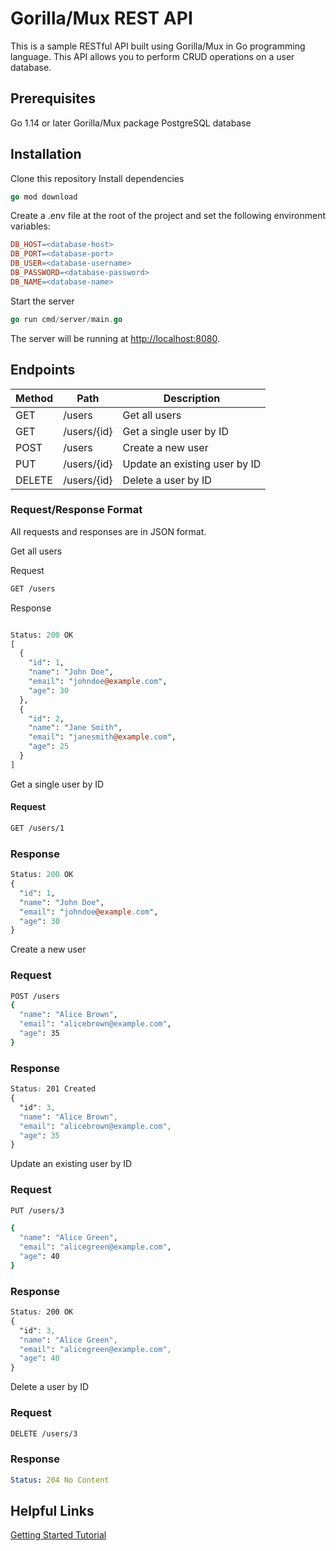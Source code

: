 # Gorilla/Mux REST API

This is a sample RESTful API built using Gorilla/Mux in Go programming language. This API allows you to perform CRUD operations on a user database.

## Prerequisites

Go 1.14 or later
Gorilla/Mux package
PostgreSQL database

## Installation

Clone this repository
Install dependencies

```go
go mod download
```

Create a .env file at the root of the project and set the following environment variables:

```makefile
DB_HOST=<database-host>
DB_PORT=<database-port>
DB_USER=<database-username>
DB_PASSWORD=<database-password>
DB_NAME=<database-name>
```

Start the server

```go
go run cmd/server/main.go
```

The server will be running at <http://localhost:8080>.

## Endpoints

| Method| Path  |Description|
| ----- | ----  |-----------|
| GET   | /users|Get all users|
| GET   | /users/{id}|  Get a single user by ID|
| POST  | /users |Create a new user|
| PUT   | /users/{id} | Update an existing user by ID|
| DELETE| /users/{id}| Delete a user by ID|

### Request/Response Format

All requests and responses are in JSON format.

Get all users

Request

```perl
GET /users
```

Response

```perl

Status: 200 OK
[
  {
    "id": 1,
    "name": "John Doe",
    "email": "johndoe@example.com",
    "age": 30
  },
  {
    "id": 2,
    "name": "Jane Smith",
    "email": "janesmith@example.com",
    "age": 25
  }
]
```

Get a single user by ID

#### Request

```bash
GET /users/1
```

### Response

```perl
Status: 200 OK
{
  "id": 1,
  "name": "John Doe",
  "email": "johndoe@example.com",
  "age": 30
}
```

Create a new user

### Request

```bash
POST /users
{
  "name": "Alice Brown",
  "email": "alicebrown@example.com",
  "age": 35
}

```

### Response

```css
Status: 201 Created
{
  "id": 3,
  "name": "Alice Brown",
  "email": "alicebrown@example.com",
  "age": 35
}
```

Update an existing user by ID

### Request

```bash
PUT /users/3

{
  "name": "Alice Green",
  "email": "alicegreen@example.com",
  "age": 40
}
```

### Response

```css
Status: 200 OK
{
  "id": 3,
  "name": "Alice Green",
  "email": "alicegreen@example.com",
  "age": 40
}
```

Delete a user by ID

### Request

```bash
DELETE /users/3
```

### Response

``` yaml
Status: 204 No Content
```

## Helpful Links

[Getting Started Tutorial](https://semaphoreci.com/community/tutorials/building-and-testing-a-rest-api-in-go-with-gorilla-mux-and-postgresql)
